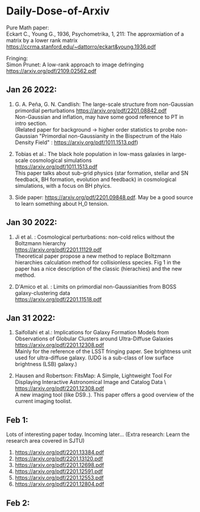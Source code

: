 # Daily-Dose-of-Arxiv

Pure Math paper: \
Eckart C., Young G., 1936, Psychometrika, 1, 211: The approxmiation of a matrix by a lower rank matrix
https://ccrma.stanford.edu/~dattorro/eckart&young.1936.pdf

Fringing: \
Simon Prunet: A low-rank approach to image defringing \
https://arxiv.org/pdf/2109.02562.pdf

## Jan 26 2022:
1. G. A. Peña, G. N. Candlish: The large-scale structure from non-Gaussian primordial perturbations
https://arxiv.org/pdf/2201.08842.pdf \
Non-Gaussian and inflation, may have some good reference to PT in intro section. \
(Related paper for background -> higher order statistics to probe non-Gaussian  "Primordial non-Gaussianity in the Bispectrum of the Halo Density Field"
: https://arxiv.org/pdf/1011.1513.pdf)

2. Tobias et al.: The black hole population in low-mass galaxies in large-scale cosmological simulations \
https://arxiv.org/pdf/1011.1513.pdf \
This paper talks about sub-grid physics (star formation, stellar and SN feedback, BH formation, evolution and feedback) in cosmological simulations, with a focus on BH phyics.

3. Side paper: https://arxiv.org/pdf/2201.09848.pdf. May be a good source to learn something about H_0 tension.

## Jan 30 2022:
1. Ji et al. : Cosmological perturbations: non-cold relics without the Boltzmann hierarchy \
https://arxiv.org/pdf/2201.11129.pdf  \
Theoretical paper propose a new method to replace Boltzmann hierarchies calculation method for collisionless species. Fig 1 in the paper has a nice description of the classic (hierachies) and the new method.

2. D'Amico et al. : Limits on primordial non-Gaussianities from BOSS galaxy-clustering data \
https://arxiv.org/pdf/2201.11518.pdf

## Jan 31 2022:
1. Saifollahi et al.: Implications for Galaxy Formation Models from Observations of Globular Clusters around Ultra-Diffuse Galaxies \
https://arxiv.org/pdf/2201.12308.pdf \
Mainly for the reference of the LSST fringing paper. See brightness unit used for ultra-diffuse galaxy. (UDG is a sub-class of low surface brightness (LSB) galaxy.)

2. Hausen and Robertson:  FitsMap: A Simple, Lightweight Tool For Displaying Interactive Astronomical Image and Catalog Data \ 
https://arxiv.org/pdf/2201.12308.pdf \
A new imaging tool (like DS9..). This paper offers a good overview of the current imaging toolist.

## Feb 1: 
Lots of interesting paper today. Incoming later... (Extra research: Learn the research area covered in SJTU)
1. https://arxiv.org/pdf/2201.13384.pdf
2. https://arxiv.org/pdf/2201.13120.pdf
3. https://arxiv.org/pdf/2201.12698.pdf
4. https://arxiv.org/pdf/2201.12591.pdf
5. https://arxiv.org/pdf/2201.12553.pdf
6. https://arxiv.org/pdf/2201.12804.pdf

## Feb 2:
